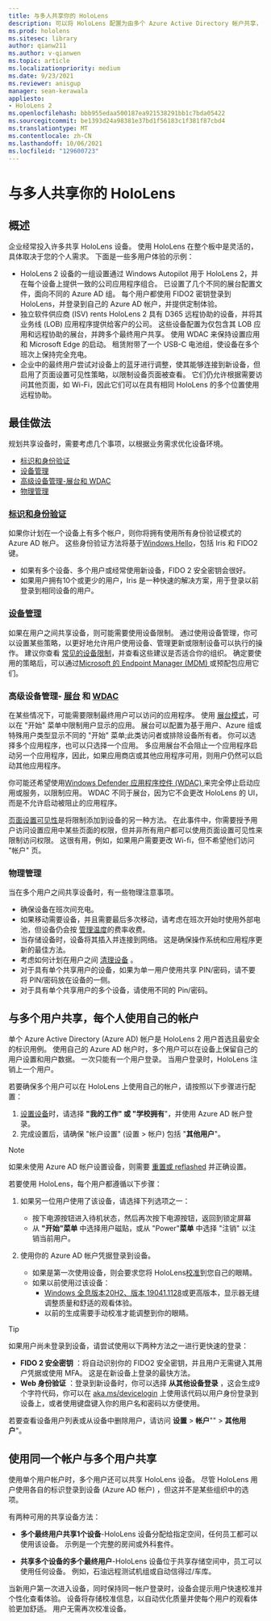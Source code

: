 ```yaml
---
title: 与多人共享你的 HoloLens
description: 可以将 HoloLens 配置为由多个 Azure Active Directory 帐户共享，也可以由使用单个帐户的多个用户共享。
ms.prod: hololens
ms.sitesec: library
author: qianw211
ms.author: v-qianwen
ms.topic: article
ms.localizationpriority: medium
ms.date: 9/23/2021
ms.reviewer: anisgup
manager: sean-kerawala
appliesto:
- HoloLens 2
ms.openlocfilehash: bbb955edaa500187ea921538291bb1c7bda05422
ms.sourcegitcommit: be1393d24a98381e37bd1f56183c1f381f87cbd4
ms.translationtype: MT
ms.contentlocale: zh-CN
ms.lasthandoff: 10/06/2021
ms.locfileid: "129600723"
---
```

# <a name="share-your-hololens-with-multiple-people"></a>与多人共享你的 HoloLens

## <a name="overview"></a>概述

企业经常投入许多共享 HoloLens 设备。 使用 HoloLens 在整个板中是灵活的，具体取决于您的个人需求。 下面是一些多用户体验的示例：

- HoloLens 2 设备的一组设置通过 Windows Autopilot 用于 HoloLens 2，并在每个设备上提供一致的公司应用程序组合。 已设置了几个不同的展台配置文件，面向不同的 Azure AD 组。 每个用户都使用 FIDO2 密钥登录到 HoloLens，并登录到自己的 Azure AD 帐户，并提供定制体验。
- 独立软件供应商 (ISV) rents HoloLens 2 具有 D365 远程协助的设备，并将其业务线 (LOB) 应用程序提供给客户的公司。 这些设备配置为仅包含其 LOB 应用和远程协助的展台，并跨多个最终用户共享。 使用 WDAC 来保持设置应用和 Microsoft Edge 的启动。 租赁附带了一个 USB-C 电池组，使设备在多个班次上保持完全充电。
- 企业中的最终用户尝试对设备上的蓝牙进行调整，使其能够连接到新设备，但启用了页面设置可见性策略，以限制设备页面被查看。 它们仍允许根据需要访问其他页面，如 Wi-Fi，因此它们可以在具有相同 HoloLens 的多个位置使用远程协助。

## <a name="best-practices"></a>最佳做法

规划共享设备时，需要考虑几个事项，以根据业务需求优化设备环境。

- [标识和身份验证](#identity-and-authentication)
- [设备管理](#device-management)
- [高级设备管理-展台和 WDAC](#advanced-device-management---kiosk-and-wdac)
- [物理管理](#physical-management)

### <a name="identity-and-authentication"></a>[标识和身份验证](hololens-identity.md)

如果你计划在一个设备上有多个帐户，则你将拥有使用所有身份验证模式的 Azure AD 帐户。 这些身份验证方法将基于[Windows Hello](/windows-hardware/design/device-experiences/windows-hello)，包括 Iris 和 FIDO2 键。

- 如果有多个设备、多个用户或经常使用新设备，FIDO 2 安全密钥会很好。
- 如果用户拥有10个或更少的用户，Iris 是一种快速的解决方案，用于登录以前登录到相同设备的用户。

### <a name="device-management"></a>[设备管理](hololens-csp-policy-overview.md)

如果在用户之间共享设备，则可能需要使用设备限制。 通过使用设备管理，你可以设置某些策略，以更好地允许用户使用设备、管理更新或限制设备可以执行的操作。 建议你查看 [常见的设备限制](hololens-common-device-restrictions.md)，并查看这些建议是否适合你的组织。 确定要使用的策略后，可以通过[Microsoft 的 Endpoint Manager (MDM) ](hololens-mdm-configure.md)或预配包应用它们。

### <a name="advanced-device-management---kiosk-and-wdac"></a>高级设备管理- [展台](hololens-kiosk.md) 和 [WDAC](windows-defender-application-control-wdac.md)

在某些情况下，可能需要限制最终用户可以访问的应用程序。 使用 [展台模式](hololens-kiosk.md)，可以在 "开始" 菜单中限制用户显示的应用。 展台可以配置为基于用户、Azure 组或特殊用户类型显示不同的 "开始" 菜单;此类访问者或排除设备所有者。 你可以选择多个应用程序，也可以只选择一个应用。 多应用展台不会阻止一个应用程序启动另一个应用程序，因此，如果应用商店或其他应用程序可用，则用户仍然可以启动其他应用程序。

你可能还希望使用[Windows Defender 应用程序控件 (WDAC) ](windows-defender-application-control-wdac.md)来完全停止启动应用或服务，以限制应用。 WDAC 不同于展台，因为它不会更改 HoloLens 的 UI，而是不允许启动被阻止的应用程序。

[页面设置可见性](settings-uri-list.md)是将限制添加到设备的另一种方法。 在此事件中，你需要授予用户访问设置应用中某些页面的权限，但并非所有用户都可以使用页面设置可见性来限制访问权限。 这很有用，例如，如果用户需要更改 Wi-fi，但不希望他们访问 "帐户" 页。

### <a name="physical-management"></a>物理管理

当在多个用户之间共享设备时，有一些物理注意事项。

- 确保设备在班次间充电。
- 如果移动需要设备，并且需要最后多次移动，请考虑在班次开始时使用外部电池，但设备仍会按 [管理温度](hololens2-charging.md#managing-heat)的费率收费。
- 当存储设备时，设备将其插入并连接到网络。 这是确保操作系统和应用程序更新的最佳方法。
- 考虑如何计划在用户之间 [清理设备](hololens2-maintenance.md) 。
- 对于具有单个共享用户的设备，如果为单一用户使用共享 PIN/密码，请不要将 PIN/密码放在设备的一侧。
- 对于具有单个共享用户的多个设备，请使用不同的 Pin/密码。

## <a name="share-with-multiple-people-each-using-their-own-account"></a>与多个用户共享，每个人使用自己的帐户

单个 Azure Active Directory (Azure AD) 帐户是 HoloLens 2 用户首选且最安全的标识用例。 使用自己的 Azure AD 帐户时，多个用户可以在设备上保留自己的用户设置和用户数据。 一次只能有一个用户登录。 当用户登录时，HoloLens 注销上一个用户。

若要确保多个用户可以在 HoloLens 上使用自己的帐户，请按照以下步骤进行配置：

1. [设置设备](hololens2-start.md)时，请选择 **"我的工作" 或 "学校拥有**"，并使用 Azure AD 帐户登录。
1. 完成设置后，请确保 "帐户设置" (设置 > 帐户) 包括 "**其他用户**"。

> [!NOTE]
> 如果未使用 Azure AD 帐户设置设备，则需要 [重置或 reflashed](hololens-recovery.md) 并正确设置。

若要使用 HoloLens，每个用户都遵循以下步骤：

1. 如果另一位用户使用了该设备，请选择下列选项之一：
   - 按下电源按钮进入待机状态，然后再次按下电源按钮，返回到锁定屏幕
   - 从 **"开始"菜单** 中选择用户磁贴，或从 "Power"**菜单** 中选择 "注销" 以注销当前用户。

1. 使用你的 Azure AD 帐户凭据登录到设备。  
    - 如果是第一次使用设备，则会要求您将 HoloLens[校准](hololens-calibration.md)到您自己的眼睛。
    - 如果以前使用过该设备：
        - [Windows 全息版本20H2、版本 19041.1128](hololens-release-notes.md#windows-holographic-version-20h2)或更高版本，显示器无缝调整质量和舒适的观看体验。
        - 以前的生成需要手动校准才能调整到你的眼睛。

> [!TIP]
> 如果用户尚未登录到设备，请尝试使用以下两种方法之一进行更快速的登录：
>
> - **FIDO 2 安全密钥** ：将自动识别你的 FIDO2 安全密钥，并且用户无需键入其用户凭据或使用 MFA。 这是在新设备上登录的最快方法。
> - **Web 身份验证** ：登录到新设备时，你可以选择 **从其他设备登录** ，这会生成9个字符代码，你可以在 [aka.ms/devicelogin](https://login.microsoftonline.com/common/oauth2/deviceauth) 上使用该代码以用户身份登录到设备上，或者使用键盘键入你的用户名和密码以方便使用。

若要查看设备用户列表或从设备中删除用户，请访问 **设置**  >  **帐户**""  >  **其他用户**"。

## <a name="share-with-multiple-people-all-using-the-same-account"></a>使用同一个帐户与多个用户共享

使用单个用户帐户时，多个用户还可以共享 HoloLens 设备。 尽管 HoloLens 用户使用各自的标识登录到设备 (Azure AD 帐户) ，但这并不是某些组织中的选项。

有两种可用的共享设备方法：

- **多个最终用户共享1个设备**-HoloLens 设备分配给指定空间，任何员工都可以使用该设备。 示例是一个完整的房间或外科套件。

- **共享多个设备的多个最终用户**-HoloLens 设备位于共享存储空间中，员工可以使用任何设备。 例如，石油远程测试机组或自动信得过/车库。

当新用户第一次进入设备，同时保持同一帐户登录时，设备会提示用户快速校准并个性化查看体验。 设备将存储校准信息，以自动优化质量并使每个用户的观看体验更加舒适。 用户无需再次校准设备。
